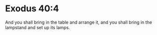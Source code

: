 # Exodus 40:4

And you shall bring in the table and arrange it, and you shall bring in the lampstand and set up its lamps.
